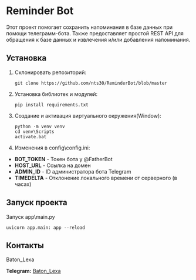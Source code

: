 # Reminder Bot
Этот проект помогает сохранить напоминания в базе данных при помощи телеграмм-бота. Также предоставляет 
простой REST API для обращения к базе данных и извлечения и/или добавления напоминания.

## Установка

1. Склонировать репозиторий:
    ```shell
   git clone https://github.com/nts30/ReminderBot/blob/master
   
2. Установка библиотек и модулей:
   ```shell
   pip install requirements.txt

3. Создание и активация виртуального окружения(Window):
   ```shell
   python -m venv venv
   cd venv\Scripts
   activate.bat
   
4. Изменения в config\config.ini:
* **BOT_TOKEN** - Токен бота у @FatherBot
* **HOST_URL** - Ссылка на домен 
* **ADMIN_ID** - ID администратора бота Telegram
* **TIMEDELTA** - Отклонение локального времени от серверного (в часах)

## Запуск проекта

Запуск app\main.py
   ```shell
   uvicorn app.main: app --reload
   ```
## Контакты
Baton_Lexa

**Telegram:** [Baton_Lexa](https://t.me/Baton_Lexa)